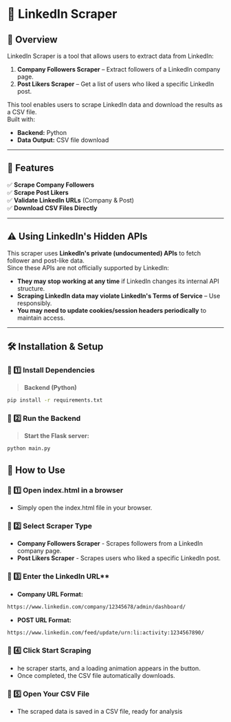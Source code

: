 # 🚀 LinkedIn Scraper

## 📌 Overview

LinkedIn Scraper is a tool that allows users to extract data from LinkedIn:

1. **Company Followers Scraper** – Extract followers of a LinkedIn company page.
2. **Post Likers Scraper** – Get a list of users who liked a specific LinkedIn post.

This tool enables users to scrape LinkedIn data and download the results as a CSV file.  
Built with:

- **Backend:** Python
- **Data Output:** CSV file download

---

## 🔧 Features

✅ **Scrape Company Followers**  
✅ **Scrape Post Likers**  
✅ **Validate LinkedIn URLs** (Company & Post)  
✅ **Download CSV Files Directly**

---

## ⚠️ **Using LinkedIn's Hidden APIs**

This scraper uses **LinkedIn's private (undocumented) APIs** to fetch follower and post-like data.  
Since these APIs are not officially supported by LinkedIn:

- **They may stop working at any time** if LinkedIn changes its internal API structure.
- **Scraping LinkedIn data may violate LinkedIn's Terms of Service** – Use responsibly.
- **You may need to update cookies/session headers periodically** to maintain access.

---

## 🛠️ Installation & Setup

### **🔹 1️⃣ Install Dependencies**

> **Backend (Python)**

```bash
pip install -r requirements.txt
```

### **🔹 2️⃣ Run the Backend**

> **Start the Flask server:**

```bash
python main.py
```

## 🚀 How to Use

### **🔹 1️⃣ Open index.html in a browser**

- Simply open the index.html file in your browser.

### **🔹 2️⃣ Select Scraper Type**

- **Company Followers Scraper** - Scrapes followers from a LinkedIn company page.
- **Post Likers Scraper** - Scrapes users who liked a specific LinkedIn post.

### 🔹 3️⃣ Enter the LinkedIn URL\*\*

- **Company URL Format:**

```bash
https://www.linkedin.com/company/12345678/admin/dashboard/
```

- **POST URL Format:**

```bash
https://www.linkedin.com/feed/update/urn:li:activity:1234567890/
```

### **🔹 4️⃣ Click Start Scraping**

- he scraper starts, and a loading animation appears in the button.
- Once completed, the CSV file automatically downloads.

### **🔹 5️⃣ Open Your CSV File**

- The scraped data is saved in a CSV file, ready for analysis
